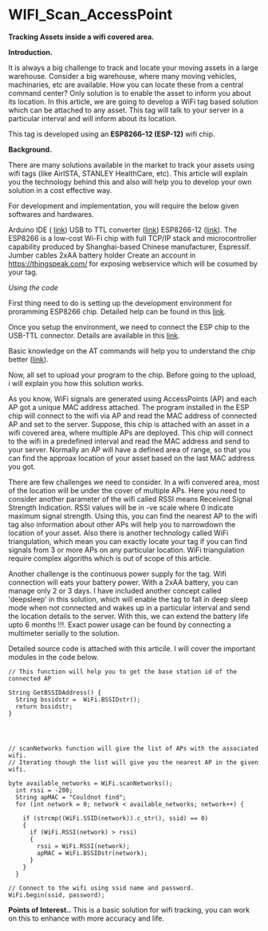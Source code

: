 # WIFI_Scan_AccessPoint
**Tracking Assets inside a wifi covered area.**

**Introduction.**

It is always a big challenge to track and locate your moving assets in a large warehouse. Consider a big warehouse, where many moving vehicles, machinaries, etc are available. How you can locate these from a central command center? Only solution is to enable the asset to inform you about its location. In this article, we are going to develop a WiFi tag based solution which can be attached to any asset. This tag will talk to your server in a particular interval  and will inform about its location. 

This tag is developed using an **ESP8266-12 (ESP-12)** wifi chip. 

**Background.**

There are many solutions available in the market to track your assets using wifi tags (like AirISTA, STANLEY HealthCare, etc). This article will explain you the technology behind this and also will help you to develop your own solution in a cost effective way.

For development and implementation, you will require the below given softwares and hardwares.

Arduino IDE ( [link](https://www.arduino.cc/en/Main/Software))
USB to TTL converter ([link](http://www.instructables.com/id/Usb-to-SerialTTL-adapter/))
ESP8266-12 ([link](http://www.esp8266.com/viewtopic.php?f=13&t=6505)).  The ESP8266 is a low-cost Wi-Fi chip with full TCP/IP stack and microcontroller capability produced by Shanghai-based Chinese manufacturer, Espressif. 
Jumber cables
2xAA battery holder
Create an account in https://thingspeak.com/ for exposing webservice which will be cosumed by your tag.

*Using the code*

First thing need to do is setting up the development environment for proramming ESP8266 chip. Detailed help can be found in this [link](https://github.com/esp8266/Arduino).

Once you setup the environment, we need to connect the ESP chip to the USB-TTL connector. Details are available in this [link](http://www.instructables.com/id/Getting-Started-with-the-ESP8266-ESP-12/?ALLSTEPS).

Basic knowledge on the AT commands will help you to understand the chip better ([link](https://room-15.github.io/blog/2015/03/26/esp8266-at-command-reference/)).

Now, all set to upload your program to the chip. Before going to the upload, i will explain you how this solution works.

As you know, WiFi signals are generated using AccessPoints (AP) and each AP got a unique MAC address attached. The program installed in the ESP chip will connect to the wifi via AP and read the MAC address of connected AP and set to the server. Suppose, this chip is attached with an asset in a wifi covered area, where multiple APs are deployed. This chip will connect to the wifi in a predefined interval and read the MAC address and send to your server. Normally an AP will have a defined area of range, so that you can find the approax location of your asset based on the last MAC address you got.

There are few challenges we need to consider. In a wifi convered area, most of the location will be under the cover of multiple APs. Here you need to consider another parameter of the wifi called RSSI means Received Signal Strength Indication. RSSI values will be in -ve scale where 0 indicate maximum signal strength.  Using this, you can find the nearest AP to the wifi tag also information about other APs will help you to narrowdown the location of your asset. Also there is another technology called WiFi triangulation, which mean you can exactly locate your tag if you can find signals from 3 or more APs on any particular location. WiFi triangulation require complex algoriths which is out of scope of this article.

Another challenge is the continuous power supply for the tag. Wifi connection will eats  your battery power. With a 2xAA battery, you can manage only 2 or 3 days. I have included another concept called 'deepsleep' in this solution, which will enable the tag to fall in deep sleep mode when not connected and wakes up in a particular interval and send the location details to the server. With this, we can extend the battery life upto 6 months !!!. Exact power usage can be found by connecting a multimeter serially to the solution.

 Detailed source code is attached with this articile. I will cover the important modules in the code below.


    // This function will help you to get the base station id of the connected AP
    
    String GetBSSIDAddress() {
      String bssidstr =  WiFi.BSSIDstr();
      return bssidstr;
    }

 


    // scanNetworks function will give the list of APs with the associated wifi.
    // Iterating though the list will give you the nearest AP in the given wifi.
    
    byte available_networks = WiFi.scanNetworks();
      int rssi = -200;
      String apMAC = "Couldnot find";
      for (int network = 0; network < available_networks; network++) {
    
        if (strcmp((WiFi.SSID(network)).c_str(), ssid) == 0)
        {
          if (WiFi.RSSI(network) > rssi)
          {
            rssi = WiFi.RSSI(network);
            apMAC = WiFi.BSSIDstr(network);
          }
        }
      }

    // Connect to the wifi using ssid name and password.
    WiFi.begin(ssid, password);
     

**Points of Interest..**
This is a basic solution for wifi tracking, you can work on this to enhance with more accuracy and life.
